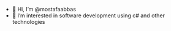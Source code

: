- 👋 Hi, I’m @mostafaabbas
- 👀 I’m interested in software development using c# and other technologies

<!---
mostafaabbas/mostafaabbas is a ✨ special ✨ repository because its `README.md` (this file) appears on your GitHub profile.
You can click the Preview link to take a look at your changes.
--->
